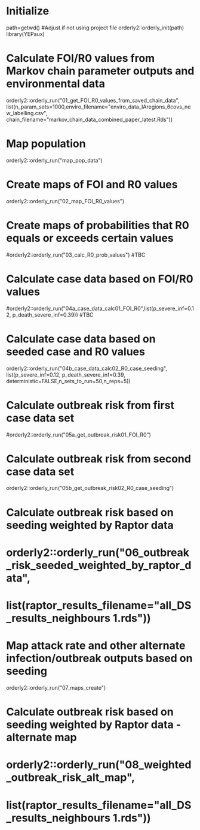 # Initialize
path=getwd() #Adjust if not using project file
orderly2::orderly_init(path)
library(YEPaux)

# Calculate FOI/R0 values from Markov chain parameter outputs and environmental data
orderly2::orderly_run("01_get_FOI_R0_values_from_saved_chain_data",
  list(n_param_sets=1000,enviro_filename="enviro_data_IAregions_6covs_new_labelling.csv",
  chain_filename="markov_chain_data_combined_paper_latest.Rds"))
  
# Map population
orderly2::orderly_run("map_pop_data")

# Create maps of FOI and R0 values
orderly2::orderly_run("02_map_FOI_R0_values")

# Create maps of probabilities that R0 equals or exceeds certain values
#orderly2::orderly_run("03_calc_R0_prob_values") #TBC

# Calculate case data based on FOI/R0 values
#orderly2::orderly_run("04a_case_data_calc01_FOI_R0",list(p_severe_inf=0.12, p_death_severe_inf=0.39)) #TBC

# Calculate case data based on seeded case and R0 values
orderly2::orderly_run("04b_case_data_calc02_R0_case_seeding",
                      list(p_severe_inf=0.12, p_death_severe_inf=0.39, deterministic=FALSE,n_sets_to_run=50,n_reps=5))

# Calculate outbreak risk from first case data set
#orderly2::orderly_run("05a_get_outbreak_risk01_FOI_R0")

# Calculate outbreak risk from second case data set
orderly2::orderly_run("05b_get_outbreak_risk02_R0_case_seeding")

# Calculate outbreak risk based on seeding weighted by Raptor data
# orderly2::orderly_run("06_outbreak_risk_seeded_weighted_by_raptor_data",
#   list(raptor_results_filename="all_DS_results_neighbours 1.rds"))
  
# Map attack rate and other alternate infection/outbreak outputs based on seeding
orderly2::orderly_run("07_maps_create")
  
# Calculate outbreak risk based on seeding weighted by Raptor data - alternate map
# orderly2::orderly_run("08_weighted_outbreak_risk_alt_map",
#   list(raptor_results_filename="all_DS_results_neighbours 1.rds"))